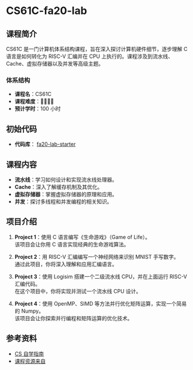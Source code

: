 # CS61C-fa20-lab

## 课程简介

CS61C 是一门计算机体系结构课程，旨在深入探讨计算机硬件细节，逐步理解 C 语言是如何转化为 RISC-V 汇编并在 CPU 上执行的。课程涉及到流水线、Cache、虚拟存储器以及并发等高级主题。

### 体系结构
- **课程名**：CS61C
- **课程难度**：🌟🌟🌟🌟
- **预计学时**：100 小时

## 初始代码

- **代码库**： [fa20-lab-starter](https://github.com/61c-teach/fa20-lab-starter.git)

## 课程内容

- **流水线**：学习如何设计和实现流水线处理器。
- **Cache**：深入了解缓存机制及其优化。
- **虚拟存储器**：掌握虚拟存储器的原理和应用。
- **并发**：探讨多线程和并发编程的相关知识。

## 项目介绍

1. **Project 1**：使用 C 语言编写《生命游戏》（Game of Life）。  
   该项目会让你用 C 语言实现经典的生命游戏算法。

2. **Project 2**：用 RISC-V 汇编编写一个神经网络来识别 MNIST 手写数字。  
   通过此项目，你将深入理解和应用汇编语言。

3. **Project 3**：使用 Logisim 搭建一个二级流水线 CPU，并在上面运行 RISC-V 汇编代码。  
   在这个项目中，你将实现并测试一个流水线 CPU 设计。

4. **Project 4**：使用 OpenMP、SIMD 等方法并行优化矩阵运算，实现一个简易的 Numpy。  
   该项目会让你探索并行编程和矩阵运算的优化技术。

## 参考资料

- [CS 自学指南](https://csdiy.wiki/%E4%BD%93%E7%B3%BB%E7%BB%93%E6%9E%84/CS61C/)
- [课程资源来自](https://www.learncs.site/docs/curriculum-resource/cs61c/syllabus)


